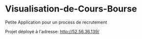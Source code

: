 # Visualisation-de-Cours-Bourse
Petite Application pour un process de recrutement

Projet déployé à l'adresse: http://52.56.36.139/
